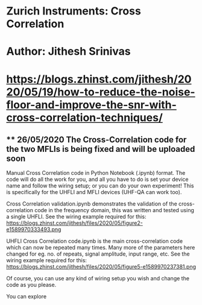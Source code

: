 # Zurich Instruments: Cross Correlation
# Author: Jithesh Srinivas
# https://blogs.zhinst.com/jithesh/2020/05/19/how-to-reduce-the-noise-floor-and-improve-the-snr-with-cross-correlation-techniques/
## ** 26/05/2020 The Cross-Correlation code for the two MFLIs is being fixed and will be uploaded soon ##

Manual Cross Correlation code in Python Notebook (.ipynb) format. The code will do all the work for you, and all you have to do is set your device name and follow the wiring setup; or you can do your own experiment! This is specifically for the UHFLI and MFLI devices (UHF-QA can work too).

Cross Correlation validation.ipynb demonstrates the validation of the cross-correlation code in the frequency domain, this was written and tested using a single UHFLI. See the wiring example required for this: https://blogs.zhinst.com/jithesh/files/2020/05/figure2-e1589970333493.png

UHFLI Cross Correlation code.ipynb is the main cross-correlation code which can now be repeated many times. Many more of the parameters here changed for eg. no. of repeats, signal amplitude, input range, etc. See the wiring example required for this: https://blogs.zhinst.com/jithesh/files/2020/05/figure5-e1589970237381.png

Of course, you can use any kind of wiring setup you wish and change the code as you please. 

You can explore 
